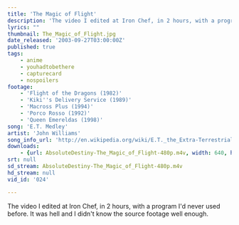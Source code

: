 ```yaml
---
title: 'The Magic of Flight'
description: 'The video I edited at Iron Chef, in 2 hours, with a program I''d never used before. It was hell and I didn''t know the source footage well enough.'
lyrics: ""
thumbnail: The_Magic_of_Flight.jpg
date_released: '2003-09-27T03:00:00Z'
published: true
tags:
    - anime
    - youhadtobethere
    - capturecard
    - nospoilers
footage:
    - 'Flight of the Dragons (1982)'
    - 'Kiki''s Delivery Service (1989)'
    - 'Macross Plus (1994)'
    - 'Porco Rosso (1992)'
    - 'Queen Emereldas (1998)'
song: 'E.T. Medley'
artist: 'John Williams'
song_info_url: 'http://en.wikipedia.org/wiki/E.T._the_Extra-Terrestrial_(soundtrack)'
downloads:
    - {url: AbsoluteDestiny-The_Magic_of_Flight-480p.m4v, width: 640, height: 480, mimetype: video/mp4}
srt: null
sd_stream: AbsoluteDestiny-The_Magic_of_Flight-480p.m4v
hd_stream: null
vid_id: '024'

---
```

The video I edited at Iron Chef, in 2 hours, with a program I'd never used before. It was hell and I didn't know the source footage well enough.